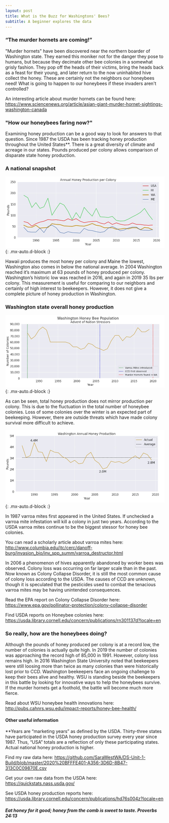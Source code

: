 ```yaml
---
layout: post
title: What is the Buzz for Washingtons' Bees?
subtitle: A beginner explores the data
---
```


### “The murder hornets are coming!”
"Murder hornets" have been discovered near the northern boarder of Washington state. They earned this moniker not for the danger they pose to humans, but because they decimate other bee colonies in a somewhat grisly fashion. They pop off the heads of their victims, bring the heads back as a feast for their young, and later return to the now uninhabited hive collect the honey. These are certainly not the neighbors our honeybees need! What is going to happen to our honeybees if these invaders aren't controlled? 

An interesting article about murder hornets can be found here: https://www.sciencenews.org/article/asian-giant-murder-hornet-sightings-washington-canada 


### "How our honeybees faring now?"
Examining honey production can be a good way to look for answers to that question. Since 1987 the USDA has been tracking honey production throughout the United States**. There is a great diversity of climate and acreage in our states. Pounds produced per colony allows comparison of disparate state honey production.

### A national snapshot

![Honey](https://github.com/SaraWestWA/SaraWestWA.github.io/blob/master/Annual%20Honey%20Production%20-%20National.jpg){: .mx-auto.d-block :}

Hawaii produces the most honey per colony and Maine the lowest, Washington also comes in below the national average. In 2004 Washington reached it’s maximum at 63 pounds of honey produced per colony. Washington’s historic low was reached in 2016, and again in 2019 35 lbs per colony. This measurement is useful for comparing to our neighbors and certainly of high interest to beekeepers. However, it does not give a complete picture of honey production in Washington.



### Washington state overall honey production


![WA Colonies](https://github.com/SaraWestWA/SaraWestWA.github.io/blob/master/WA%20Honeybee%20Colonies.jpg){: .mx-auto.d-block :}

As can be seen, total honey production does not mirror production per colony. This is due to the fluctuation in the total number of honeybee colonies. Loss of some colonies over the winter is an expected part of beekeeping. However, there are outside threats which have made colony survival more difficult to achieve.

![WA Honey](https://github.com/SaraWestWA/SaraWestWA.github.io/blob/master/WA%20Honey%20Production.jpg){: .mx-auto.d-block :}

In 1987 varroa mites first appeared in the United States. If unchecked a varroa mite infestation will kill a colony in just two years. According to the USDA varroa mites continue to be the biggest stessor for honey bee colonies.

You can read a scholarly article about varroa mites here: http://www.columbia.edu/itc/cerc/danoff-burg/invasion_bio/inv_spp_summ/varroa_destructor.html 

In 2006 a phenomenon of hives apparently abandoned by worker bees was observed. Colony loss was occurring on far larger scale than in the past. Now known as Colony Collapse Disorder, it is still the most common cause of colony loss according to the USDA. The causes of CCD are unknown, though it is speculated that the pesticides used to combat the tenacious varroa mites may be having unintended consequences.

Read the EPA report on Colony Collapse Disorder here: https://www.epa.gov/pollinator-protection/colony-collapse-disorder

Find USDA reports on Honeybee colonies here: https://usda.library.cornell.edu/concern/publications/rn301137d?locale=en 


### So really, how are the honeybees doing?

Although the pounds of honey produced per colony is at a record low, the number of colonies is actually quite high. In 2019 the number of colonies was approaching the record high of 85,000 in 1991. However, colony loss remains high. In 2016 Washington State University noted that beekeepers were still loosing more than twice as many colonies than were historically lost prior to CCD. Washington beekeepers face an ongoing challenge to keep their bees alive and healthy. WSU is standing beside the beekeepers in this battle by looking for innovative ways to help the honeybees survive. If the murder hornets get a foothold, the battle will become much more fierce.

Read about WSU honeybee health innovations here: http://pubs.cahnrs.wsu.edu/impact-reports/honey-bee-health/ 

#### Other useful information

**Years are “marketing years” as defined by the USDA. Thirty-three states have participated in the USDA honey production survey every year since 1987. Thus, “USA” totals are a reflection of only these participating states. Actual national honey production is higher.

Find my raw data here: https://github.com/SaraWestWA/DS-Unit-1-Build/blob/master/2020%20BFFFE401-A356-3D6D-8B47-313C0C09870E.csv 

Get your own raw data from the USDA here: https://quickstats.nass.usda.gov/ 

See USDA honey production reports here: https://usda.library.cornell.edu/concern/publications/hd76s004z?locale=en 


##### Eat honey for it good; honey from the comb is sweet to taste. Proverbs 24:13







